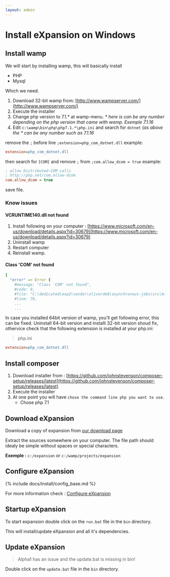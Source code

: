```yaml
---
layout: admin
---
```


# Install eXpansion on Windows

## Install wamp 

We will start by installing wamp, this will basically install
* PHP
* Mysql

Which we need. 

1. Download 32-bit wamp from: [http://www.wampserver.com/](http://www.wampserver.com/)
2. Execute the installer 
3. Change php version to 7.1.* at wamp-menu. _* here is can be any number depending on the php version that came with wamp. Exemple 7.1.16_
4. Edit `c:\wamp\bin\php\php7.1.*\php.ini` and search for `dotnet` (_as above the * can be any number such as 7.1.16_

remove the `;` before line `;extension=php_com_dotnet.dll`
example:

```ini
extension=php_com_dotnet.dll
```

then search for `[COM]`
and remove `;` from `;com.allow_dcom = true`
example:

```ini
; allow Distributed-COM calls
; http://php.net/com.allow-dcom
com.allow_dcom = true
```

save file.

### Know issues 

#### VCRUNTIME140.dll not found

1. Install following on your computer : [https://www.microsoft.com/en-us/download/details.aspx?id=30679](https://www.microsoft.com/en-us/download/details.aspx?id=30679)
1. Uninstall wamp
1. Restart computer
1. Reinstall wamp.

#### Class 'COM' not found

```yaml
[
  "error" => Error {
    #message: "Class 'COM' not found",
    #code: 0,
    #file: "C:\dedicated\exp2\vendor\oliverde8\asynchronous-jobs\src\AsynchronousJobs\JobRunner.php",
    #line: 78,
    ...
    ...   
```
In case you installed 64bit version of wamp, you'll get following error, this can be fixed.
Uninstall 64-bit version and installi 32-bit version shoud fix, othervice check that the following extension is installed at your php.ini:

> php.ini 

```ini
extension=php_com_dotnet.dll
```

## Install composer

1. Download installer from : [https://github.com/johnstevenson/composer-setup/releases/latest](https://github.com/johnstevenson/composer-setup/releases/latest)
1. Execute the installer
1. At one point you will have `chose the command line php you want to use`.
    * Chose php 7.1

## Download eXpansion 

Download a copy of expansion from [our download page](https://mp-expansion.com/download.html)

Extract the sources somewhere on your computer. The file path should idealy be simple without spaces or special characters.

**Exemple :** `c:/expansion` or `c:/wamp/projects/expansion`

## Configure eXpansion 

{% include docs/install/config_base.md %}

For more information check : [Configure eXpansion](../config/configuration.html)

## Startup eXpansion

To start expansion double click on the `run.bat` file in the `bin` directory.

This will install/update eXpansion and all it's dependencies.

## Update eXpansion

> Alpha1 has an issue and the update.bat is missing in bin!

Double click on the `update.bat` file in the `bin` directory. 

